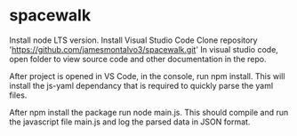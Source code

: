 # spacewalk

Install node LTS version.
Install Visual Studio Code
Clone repository 'https://github.com/jamesmontalvo3/spacewalk.git'
In visual studio code, open folder to view source code and other documentation in the repo.

After project is opened in VS Code, in the console, run npm install. This will install the js-yaml dependancy that is required to quickly parse the yaml files.

After npm install the package run node main.js. This should compile and run the javascript file main.js and log the parsed data in JSON format.
